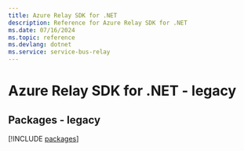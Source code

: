 ```yaml
---
title: Azure Relay SDK for .NET
description: Reference for Azure Relay SDK for .NET
ms.date: 07/16/2024
ms.topic: reference
ms.devlang: dotnet
ms.service: service-bus-relay
---
```

# Azure Relay SDK for .NET - legacy
## Packages - legacy
[!INCLUDE [packages](relay-index.md)]